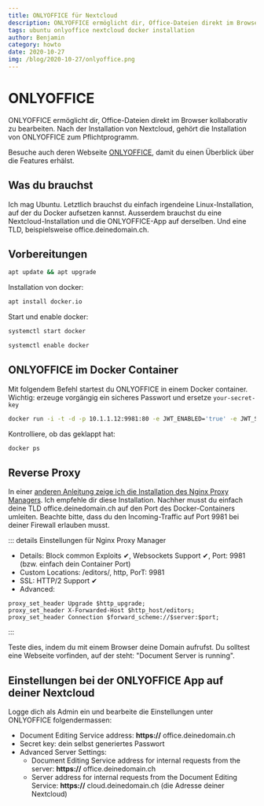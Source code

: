 ```yaml
---
title: ONLYOFFICE für Nextcloud
description: ONLYOFFICE ermöglicht dir, Office-Dateien direkt im Browser kollaborativ zu bearbeiten. Nach der Installation von Nextcloud, gehört die Installation von ONLYOFFICE zum Pflichtprogramm.
tags: ubuntu onlyoffice nextcloud docker installation 
author: Benjamin
category: howto
date: 2020-10-27
img: /blog/2020-10-27/onlyoffice.png
---
```


# ONLYOFFICE

ONLYOFFICE ermöglicht dir, Office-Dateien direkt im Browser kollaborativ zu bearbeiten. Nach der Installation von Nextcloud, gehört die Installation von ONLYOFFICE zum Pflichtprogramm.

Besuche auch deren Webseite [ONLYOFFICE](https://www.onlyoffice.com/), damit du einen Überblick über die Features erhälst. 

## Was du brauchst

Ich mag Ubuntu. Letztlich brauchst du einfach irgendeine Linux-Installation, auf der du Docker aufsetzen kannst. 
Ausserdem brauchst du eine Nextcloud-Installation und die ONLYOFFICE-App auf derselben. Und eine TLD, beispielsweise office.deinedomain.ch. 

## Vorbereitungen

```bash
apt update && apt upgrade
```

Installation von docker:

```bash
apt install docker.io
```

Start und enable docker:

```bash
systemctl start docker
```

```bash
systemctl enable docker
```

## ONLYOFFICE im Docker Container

Mit folgendem Befehl startest du ONLYOFFICE in einem Docker container. Wichtig: erzeuge vorgängig ein sicheres Passwort und ersetze `your-secret-key`

```bash
docker run -i -t -d -p 10.1.1.12:9981:80 -e JWT_ENABLED='true' -e JWT_SECRET='your-secret-key' --restart=always onlyoffice/documentserver
```

Kontrolliere, ob das geklappt hat:

```bash
docker ps
```

## Reverse Proxy

In einer [anderen Anleitung zeige ich die Installation des Nginx Proxy Managers](/blog/2020/11/02/nginx-proxy-manager/). Ich empfehle dir diese Installation. Nachher musst du einfach deine TLD office.deinedomain.ch auf den Port des Docker-Containers umleiten. Beachte bitte, dass du den Incoming-Traffic auf Port 9981 bei deiner Firewall erlauben musst. 

::: details Einstellungen für Nginx Proxy Manager 
* Details: Block common Exploits ✔, Websockets Support ✔, Port: 9981 (bzw. einfach dein Container Port)
* Custom Locations: /editors/, http, PorT: 9981
* SSL: HTTP/2 Support ✔
* Advanced:

```
proxy_set_header Upgrade $http_upgrade;
proxy_set_header X-Forwarded-Host $http_host/editors;
proxy_set_header Connection $forward_scheme://$server:$port;
```
:::

Teste dies, indem du mit einem Browser deine Domain aufrufst. Du solltest eine Webseite vorfinden, auf der steht: "Document Server is running".

## Einstellungen bei der ONLYOFFICE App auf deiner Nextcloud

Logge dich als Admin ein und bearbeite die Einstellungen unter ONLYOFFICE folgendermassen:

* Document Editing Service address: **https://** office.deinedomain.ch
* Secret key: dein selbst generiertes Passwort
* Advanced Server Settings:
  * Document Editing Service address for internal requests from the server: **https://** office.deinedomain.ch
  * Server address for internal requests from the Document Editing Service: **https://** cloud.deinedomain.ch (die Adresse deiner Nextcloud)
